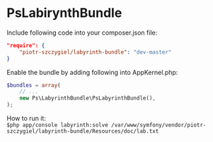 # PsLabirynthBundle

Include following code into your composer.json file:

```json
"require": {
    "piotr-szczygiel/labyrinth-bundle": "dev-master"
}
```

Enable the bundle by adding following into AppKernel.php:  
```php
$bundles = array(
    // ...
    new Ps\LabyrinthBundle\PsLabyrinthBundle(),
);
```

How to run it:  
```$php app/console labyrinth:solve /var/www/symfony/vendor/piotr-szczygiel/labyrinth-bundle/Resources/doc/lab.txt```
